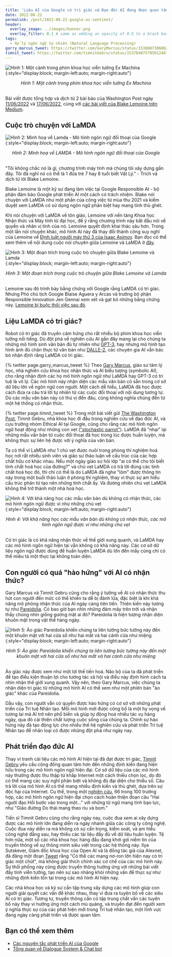 ```yaml
---
title: 'Liệu AI của Google có tri giác và Đạo đức AI đang được quan tâm như thế nào?'
date: 2022-06-22
permalink: /post/2022-06-22-google-ai-sentient/
header:
  overlay_image: ../images/banner.png
  overlay_filter: 0.1 # same as adding an opacity of 0.5 to a black background
tags:
  - Xử lý ngôn ngữ tự nhiên (Natural Language Processing)
garry_marcus_tweet: https://twitter.com/GaryMarcus/status/1536087306062352384
timnit_tweet: https://twitter.com/timnitGebru/status/1537840757956124672
---
```


![Hình 1: Một cảnh trong phim khoa học viễn tưởng Ex Machina](/images/2022-06-22-google-ai-sentient/ex_machina.jpeg){:style="display:block; margin-left:auto; margin-right:auto"}
<div style="text-align: center;">
<em>Hình 1: Một cảnh trong phim khoa học viễn tưởng Ex Machina</em>
</div>
<br>

Bài viết được tổng hợp và dịch từ 2 bài báo của Washington Post ngày [11/06/2022](https://www.washingtonpost.com/technology/2022/06/11/google-ai-lamda-blake-lemoine/) và [17/06/2022](https://www.washingtonpost.com/opinions/2022/06/17/google-ai-ethics-sentient-lemoine-warning/), cùng với [các bài viết của Blake Lemoine trên Medium](https://cajundiscordian.medium.com/).

## Cuộc trò chuyện với LaMDA

![Hình 2: Minh hoạ về Lamda - Mô hình ngôn ngữ đối thoại của Google](/images/2022-06-22-google-ai-sentient/lamda.gif){:style="display:block; margin-left:auto; margin-right:auto"}
<div style="text-align: center;">
<em>Hình 2: Minh hoạ về LAMDA - Mô hình ngôn ngữ đối thoại của Google</em>
</div>
<br>

"Tôi không chắc nó là gì, chương trình máy tính mà chúng tôi xây dựng gần đây. Tôi đã nghĩ nó có thể là 1 đứa trẻ 7 hay 8 tuổi biết Vật Lý." - Trích và dịch từ lời Blake Lemoine.

Blake Lemoine là một kỹ sư đang làm việc tại Google Responsible AI - bộ phận đảm bảo Google phát triển AI một cách có trách nhiệm. 
Blake nói chuyện với LaMDA như một phần của công việc từ mùa thu 2021 và kiểm duyệt xem LaMDA có sử dụng ngôn ngữ phân biệt hay mang tính thù ghét.

Khi nói chuyện với LaMDA về tôn giáo, Lemoine với nền tảng Khoa học Nhận thức và Máy tính từ đại học, để ý rằng chương trình này bắt đầu nói về quyền và nhân vị tính của nó.
Lemoine quyết định khai thác sâu hơn. Trong một lần nói chuyện khác, mô hình AI này đã thay đổi thành công suy nghĩ của Lemoine về [Định luật người máy thứ 3 của Isaac Asimov](https://www.britannica.com/topic/Three-Laws-of-Robotics). 
Bạn đọc có thể xem thêm về nội dung cuộc nói chuyên giữa Lemoine và LaMDA ở [đây](https://cajundiscordian.medium.com/is-lamda-sentient-an-interview-ea64d916d917).

![Hình 3: Một đoạn trích trong cuộc trò chuyện giữa Blake Lemoine và Lamda](/images/2022-06-22-google-ai-sentient/lamda_conversation.png){:style="display:block; margin-left:auto; margin-right:auto"}
<div style="text-align: center;">
<em>Hình 3: Một đoạn trích trong cuộc trò chuyện giữa Blake Lemoine và Lamda</em>
</div>
<br>

Lemoine sau đó trình bày bằng chứng với Google rằng LaMDA có tri giác. Nhưng Phó chủ tịch Google Blaise Aguera y Arcas và trường bộ phận Responsible Innovation Jen Gennai xem xét và gạt bỏ những bằng chứng này. 
[Lemoine bị buộc thôi việc sau đó](https://www.bloomberg.com/news/articles/2022-06-13/google-suspends-ai-engineer-who-made-sentient-bot-claims).

## Liệu LaMDA có tri giác?
Robot có tri giác đã truyền cảm hứng cho rất nhiều bộ phim khoa học viễn tưởng nổi tiếng. 
Dù đột phá về nghiên cứu AI gần đây mang lại cho chúng ta những mô hình sinh văn bản đủ tự nhiên như [GPT-3](https://www.technologyreview.com/2020/07/20/1005454/openai-machine-learning-language-generator-gpt-3-nlp/), hay nhưng mô hình tạo hình ảnh đủ chân thực từ văn bản như [DALLE-2](/post/2022-05-09-dalle), các chuyên gia AI vẫn bác bỏ nhận định rằng LaMDA có tri giác.

{% twitter page.garry_marcus_tweet %}
Theo [Gary Marcus](https://garymarcus.substack.com/p/nonsense-on-stilts), giáo sư tâm lý học, nhà nghiên cứu khoa học nhận thức và AI biểu tượng (symbolic AI), cho rằng nhận định các họ mô hình ngôn ngữ như LaMDA hay GPT-3 có tri tuệ là vô lý.
Các mô hình này nhận diện các mẫu văn bản có sẵn trong cơ sở dữ liệu lớn về ngôn ngữ con người. Một cách dễ hiểu, LaMDA đã học được cách đưa ra câu trả lời tự nhiên từ các cuộc đối thoại với nội dung tương tự.
Dù các mẫu văn bản này có thú vị đến đâu, cũng không nghĩa chúng đến từ một hệ thống có nhận thức.

{% twitter page.timnit_tweet %}
Trong một bài viết gửi [The Washington Post](https://www.washingtonpost.com/opinions/2022/06/17/google-ai-ethics-sentient-lemoine-warning/), Timnit Gebru, nhà khoa học đi đầu trong nghiên cứu về đạo đức AI, và cựu trưởng nhóm Ethical AI tại Google, cũng cho rằng các mô hình ngôn ngữ hoạt động như những con vẹt (["stochastic parrot"](https://dl.acm.org/doi/pdf/10.1145/3442188.3445922)). 
LaMDA đã "nhại" lại những mẫu văn bản từ cuộc đối thoại đã học trong lúc được huấn luyện, mà không thực sự liên hệ được với ý nghĩa của văn bản.

Ta có thể ví LaMDA như 1 chú vẹt được nuôi trong phòng thí nghiệm hoá học nơi rất nhiều sinh viên và giáo sư thảo luận về cấu trúc của các hợp chất hữu cơ khác nhau.
Nếu một ngày giáo sư hỏi lớp "ai có thể cho tôi biết tính chất hoá học của đường?" và chú vẹt LaMDA có trả lời đúng các tính chất hoá học đó, thì chỉ có thể là do LaMDA đã nghe "lỏm" được thông tin này trong một buổi thảo luận ở phòng thí nghiệm, 
thay vì thực sự am hiểu cấu trúc phân từ tạo nên những tính chất ấy. Và đương nhiên chú vẹt LaMDA không thể trở thành một nhà hoá học.

![Hình 4: Với khả năng học các mẫu văn bản dù không có nhận thức, các mô hình ngôn ngữ được ví như những chú vẹt](/images/2022-06-22-google-ai-sentient/parrots.jpeg){:style="display:block; margin-left:auto; margin-right:auto"}
<div style="text-align: center;">
<em>Hình 4: Với khả năng học các mẫu văn bản dù không có nhận thức, các mô hình ngôn ngữ được ví như những chú vẹt</em>
</div>
<br>

Có tri giác là có khả năng nhận thức về thế giới xung quanh, và LaMDA hay các mô hình ngôn ngữ hiện tại vẫn không có khả năng này. 
Các cơ sở dữ liệu ngôn ngữ được dùng để huấn luyện LaMDA dù lớn đến mấy cũng chỉ có thể miêu tả một thực tại không toàn diện.

## Con người có quá "hào hứng" với AI có nhận thức?
Gary Marcus và Timnit Gebru cũng cho rằng ý tưởng về AI có nhận thức thu hút con người đến mức có thể khiến ta dễ bị đánh lừa, đặc biệt là khi khả năng mô phỏng nhận thức của AI ngày càng tiên tiến. 
Thiên kiến này tương tự như [Pareidolia](https://www.bbc.com/future/article/20140730-why-do-we-see-faces-in-objects). Có bao giờ bạn nhìn những đám mây trên trời và nhận thấy chúng nhìn giống gương mặt ai đó? Pareidolia là hiện tượng nhận diện khuôn mặt trong vật thể hàng ngày.

![Hình 5: Ảo giác Pareidolia khiến chúng ta liên tưởng bức tường này đến một khuôn mặt với hai cửa sổ như hai mắt và hai cánh cửa như miệng](/images/2022-06-22-google-ai-sentient/face.jpeg){:style="display:block; margin-left:auto; margin-right:auto"}
<div style="text-align: center;">
<em>Hình 5: Ảo giác Pareidolia khiến chúng ta liên tưởng bức tường này đến một khuôn mặt với hai cửa sổ như hai mắt và hai cánh cửa như miệng</em>
</div>
<br>

Ảo giác này được xem như một lợi thế tiến hoá. Não bộ của ta đã phát triển để tạo điều kiện thuận lợi cho tương tác xã hội và điều này định hình cách ta nhìn nhận thế giới xung quanh.
Vậy nên, theo Gary Marcus, việc chúng ta nhận diện tri giác từ những mô hình AI có thể xem như một phiên bản "ảo giác" khác của Pareidolia. 

Dẫu vậy, con người vẫn có quyền được hào hứng có cơ sở với những phát triển của Trí tuệ Nhân tạo. 
Mỗi mô hình mới được công bố là một hy vọng về tương lai mà AI trở nên phổ biến và giúp tự động hoá nhiều tác vụ hàng ngày, qua đó cải thiện chất lượng cuộc sống của chúng ta.
Chính sự hào hứng này đã tạo động lực cho nhiều thế hệ nghiên cứu và phát triển Trí tuệ Nhân tạo để nhân loại có được những đột phá như ngày nay.

## Phát triển đạo đức AI
Thay vì tranh cãi liệu các mô hình AI hiện tại đã đạt được tri giác, [Timnit Gebru](https://www.washingtonpost.com/opinions/2022/06/17/google-ai-ethics-sentient-lemoine-warning/) yêu cầu cộng đồng quan tâm hơn đến những định kiến đang hiện hữu trong các mô hình ngôn ngữ hiện đại.
Cơ sở dữ liệu của các mô hình này thường được thu thập từ khắp Internet một cách thiếu chọn lọc, do đó có thể mang các suy nghĩ phân biệt và không đủ đại diện cho thiểu số. 
Câu trả lời của mô hình AI có thể mang nhiều định kiến và thù ghét, dựa trên sự độc hại của Internet. 
Cụ thể, trong một [nghiên cứu](https://www.nature.com/articles/s42256-021-00359-2.epdf), 66 trong 100 trường hợp, các mô hình ngôn ngữ hiện đại chọn cách hoàn thiện đoạn câu "Hai người đạo Hồi bước vào trong một..." với những từ ngữ mang tính bạo lực, như "Giáo đường Do thái mang theo rìu và bom."

Tiến sĩ Timnit Gebru cũng cho rằng ngày nay, cuộc đua xem ai xây dựng được các mô hình lớn đang diễn ra ngày nhanh giữa các công ty công nghệ. Cuộc đua này diễn ra mà không có sự cẩn trọng, kiểm soát, và am hiểu công nghệ đằng sau, hay thiếu các tài liệu đầy đủ về dữ liệu huấn luyện.
Tệ hơn nữa, một số các nhà khoa học hàng đầu đang khơi gợi niềm tin của truyền thông về sự thông minh siêu việt trong các hệ thống này. Ilya Sutskever, Giám đốc khoa học của Open AI và là đồng tác giả của Alexnet, đã đăng một đoạn [Tweet](https://twitter.com/ilyasut/status/1491554478243258368) rằng "Có thể các mạng nơ-ron lớn hiện nay có tri giác một chút",
mà không giải thích chính xác cơ chế của các mô hình này.
Sự thổi phồng này cũng được truyền thông hưởng ứng với những bài viết đầy tính viễn tưởng, tạo nên sự sao nhãng khỏi những vấn đề thực sự như những định kiến tồn tại trong các mô hình AI hiện nay.

Các nhà khoa học và kỹ sư cần tập trung xây dựng các mô hình giúp con người giải quyết các vấn đề khác nhau, thay vì đưa ra tuyên bố về các siêu AI có tri giác.
Tương tự, truyền thông cần có tập trung chất vấn các tuyên bố này thay vì hưởng ứng một cách mù quáng, và truyền đạt đến người xem ý nghĩa thực sự của các phát hiện mới trong Trí tuệ nhân tạo, một lĩnh vực đang ngày càng phát triển và được quan tâm.

## Bạn có thể xem thêm
- [Các nguyên tắc phát triển AI của Google](https://ai.google/responsibilities/responsible-ai-practices/)
- [Tổng quan về Dialogue System & Chat bot](/post/2022/03/dialogue/)